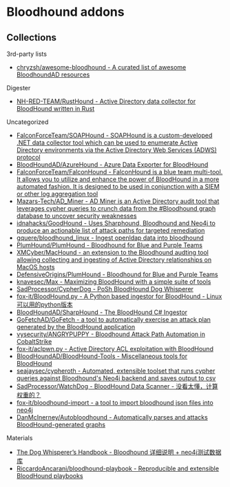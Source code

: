 # Bloodhound addons

## Collections

3rd-party lists

* [chryzsh/awesome-bloodhound - A curated list of awesome BloodhoundAD resources](https://github.com/chryzsh/awesome-bloodhound)

Digester

* [NH-RED-TEAM/RustHound - Active Directory data collector for BloodHound written in Rust](https://github.com/NH-RED-TEAM/RustHound)

Uncategorized

* [FalconForceTeam/SOAPHound - SOAPHound is a custom-developed .NET data collector tool which can be used to enumerate Active Directory environments via the Active Directory Web Services (ADWS) protocol](https://github.com/FalconForceTeam/SOAPHound)
* [BloodHoundAD/AzureHound - Azure Data Exporter for BloodHound](https://github.com/BloodHoundAD/AzureHound)
* [FalconForceTeam/FalconHound - FalconHound is a blue team multi-tool. It allows you to utilize and enhance the power of BloodHound in a more automated fashion. It is designed to be used in conjunction with a SIEM or other log aggregation tool](https://github.com/FalconForceTeam/FalconHound)
* [Mazars-Tech/AD_Miner - AD Miner is an Active Directory audit tool that leverages cypher queries to crunch data from the #Bloodhound graph database to uncover security weaknesses](https://github.com/Mazars-Tech/AD_Miner)
* [idnahacks/GoodHound - Uses Sharphound, Bloodhound and Neo4j to produce an actionable list of attack paths for targeted remediation](https://github.com/idnahacks/GoodHound)
* [gquere/bloodhound_linux - Ingest openldap data into bloodhound](https://github.com/gquere/bloodhound_linux)
* [PlumHound/PlumHound - Bloodhound for Blue and Purple Teams](https://github.com/PlumHound/PlumHound)
* [XMCyber/MacHound - an extension to the Bloodhound audting tool allowing collecting and ingesting of Active Directory relationships on MacOS hosts](https://github.com/XMCyber/MacHound)
* [DefensiveOrigins/PlumHound - Bloodhound for Blue and Purple Teams](https://github.com/DefensiveOrigins/PlumHound)
* [knavesec/Max - Maximizing BloodHound with a simple suite of tools](https://github.com/knavesec/Max)
* [SadProcessor/CypherDog - PoSh BloodHound Dog Whisperer](https://github.com/SadProcessor/CypherDog)
* [fox-it/BloodHound.py - A Python based ingestor for BloodHound - Linux可以用的python版本](https://github.com/fox-it/BloodHound.py)
* [BloodHoundAD/SharpHound - The BloodHound C# Ingestor](https://github.com/BloodHoundAD/SharpHound)
* [GoFetchAD/GoFetch - a tool to automatically exercise an attack plan generated by the BloodHound application](https://github.com/GoFetchAD/GoFetch)
* [vysecurity/ANGRYPUPPY - Bloodhound Attack Path Automation in CobaltStrike](https://github.com/vysecurity/ANGRYPUPPY)
* [fox-it/aclpwn.py - Active Directory ACL exploitation with BloodHound](https://github.com/fox-it/aclpwn.py)
* [BloodHoundAD/BloodHound-Tools - Miscellaneous tools for BloodHound](https://github.com/BloodHoundAD/BloodHound-Tools)
* [seajaysec/cypheroth - Automated, extensible toolset that runs cypher queries against Bloodhound's Neo4j backend and saves output to csv](https://github.com/seajaysec/cypheroth)
* [SadProcessor/WatchDog - BloodHound Data Scanner - 没看太懂，计算权重的？](https://github.com/SadProcessor/WatchDog)
* [fox-it/bloodhound-import - a tool to import bloodhound json files into neo4j](https://github.com/fox-it/bloodhound-import)
* [DanMcInerney/Autobloodhound - Automatically parses and attacks BloodHound-generated graphs](https://github.com/DanMcInerney/Autobloodhound)

Materials

* [The Dog Whisperer’s Handbook - Bloodhound 详细说明 + neo4j测试数据库](https://insinuator.net/2018/11/the-dog-whisperers-handbook/)
* [RiccardoAncarani/bloodhound-playbook - Reproducible and extensible BloodHound playbooks](https://github.com/RiccardoAncarani/bloodhound-playbook)
